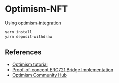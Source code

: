 # Optimism-NFT

Using [optimism-integration](https://github.com/ethereum-optimism/optimism-integration)

```zsh
yarn install
yarn deposit-withdraw
```

## References
- [Optimism tutorial](https://github.com/ethereum-optimism/optimism-tutorial/tree/deposit-withdrawal)
- [Proof-of-concept ERC721 Bridge Implementation](https://github.com/ethereum-optimism/contracts/pull/325)
- [Optimism Community Hub](http://community.optimism.io/docs/#for-the-casually-interested-reader)
